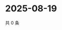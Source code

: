 # 2025-08-19

共 0 条

<!-- BEGIN ZHIHUQUESTIONS -->
<!-- 最后更新时间 Tue Aug 19 2025 12:14:47 GMT+0800 (China Standard Time) -->

<!-- END ZHIHUQUESTIONS -->
